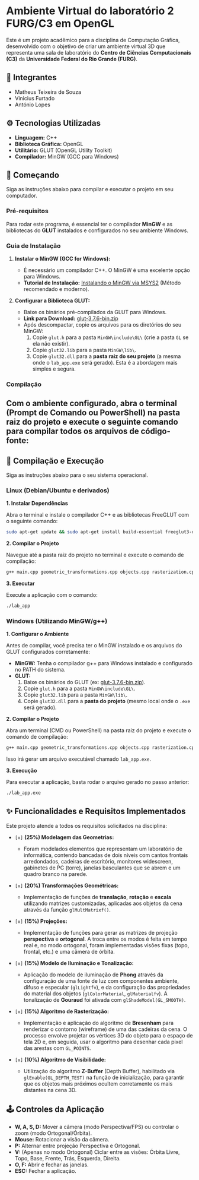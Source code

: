 # Ambiente Virtual do laboratório 2 FURG/C3 em OpenGL

Este é um projeto acadêmico para a disciplina de Computação Gráfica, desenvolvido com o objetivo de criar um ambiente virtual 3D que representa uma sala de laboratório do **Centro de Ciências Computacionais (C3)** da **Universidade Federal do Rio Grande (FURG)**.

## 👥 Integrantes

* Matheus Teixeira de Souza
* Vinicius Furtado
* António Lopes
## ⚙️ Tecnologias Utilizadas

* **Linguagem:** C++
* **Biblioteca Gráfica:** OpenGL
* **Utilitário:** GLUT (OpenGL Utility Toolkit)
* **Compilador:** MinGW (GCC para Windows)

## 🚀 Começando

Siga as instruções abaixo para compilar e executar o projeto em seu computador.

### Pré-requisitos

Para rodar este programa, é essencial ter o compilador **MinGW** e as bibliotecas do **GLUT** instalados e configurados no seu ambiente Windows.

### Guia de Instalação

1.  **Instalar o MinGW (GCC for Windows):**
    * É necessário um compilador C++. O MinGW é uma excelente opção para Windows.
    * **Tutorial de Instalação:** [Instalando o MinGW via MSYS2](https://www.msys2.org/) (Método recomendado e moderno).

2.  **Configurar a Biblioteca GLUT:**
    * Baixe os binários pré-compilados da GLUT para Windows.
    * **Link para Download:** [glut-3.7.6-bin.zip](https://www.transmission.mspro.com/download/glut-3.7.6-bin.zip)
    * Após descompactar, copie os arquivos para os diretórios do seu MinGW:
        1.  Copie `glut.h` para a pasta `MinGW\include\GL\` (crie a pasta `GL` se ela não existir).
        2.  Copie `glut32.lib` para a pasta `MinGW\lib\`.
        3.  Copie `glut32.dll` para a **pasta raiz do seu projeto** (a mesma onde o `lab_app.exe` será gerado). Esta é a abordagem mais simples e segura.

### Compilação

Com o ambiente configurado, abra o terminal (Prompt de Comando ou PowerShell) na pasta raiz do projeto e execute o seguinte comando para compilar todos os arquivos de código-fonte:
-----

## 🚀 Compilação e Execução

Siga as instruções abaixo para o seu sistema operacional.

### Linux (Debian/Ubuntu e derivados)

**1. Instalar Dependências**

Abra o terminal e instale o compilador C++ e as bibliotecas FreeGLUT com o seguinte comando:

```bash
sudo apt-get update && sudo apt-get install build-essential freeglut3-dev
```

**2. Compilar o Projeto**

Navegue até a pasta raiz do projeto no terminal e execute o comando de compilação:

```bash
g++ main.cpp geometric_transformations.cpp objects.cpp rasterization.cpp -o lab_app -lGL -lGLU -lglut -lm
```

**3. Executar**

Execute a aplicação com o comando:

```bash
./lab_app
```

### Windows (Utilizando MinGW/g++)

**1. Configurar o Ambiente**

Antes de compilar, você precisa ter o MinGW instalado e os arquivos do GLUT configurados corretamente:

  * **MinGW:** Tenha o compilador g++ para Windows instalado e configurado no PATH do sistema.
  * **GLUT:**
    1.  Baixe os binários do GLUT (ex: [glut-3.7.6-bin.zip](https://www.google.com/search?q=https://www.transmission.mspro.com/download/glut-3.7.6-bin.zip)).
    2.  Copie `glut.h` para a pasta `MinGW\include\GL\`.
    3.  Copie `glut32.lib` para a pasta `MinGW\lib\`.
    4.  Copie `glut32.dll` para a **pasta do projeto** (mesmo local onde o `.exe` será gerado).

**2. Compilar o Projeto**

Abra um terminal (CMD ou PowerShell) na pasta raiz do projeto e execute o comando de compilação:

```bash
g++ main.cpp geometric_transformations.cpp objects.cpp rasterization.cpp -o lab_app.exe -lopengl32 -lglu32 -lglut32 -lm
```



Isso irá gerar um arquivo executável chamado `lab_app.exe`.

**3. Execução**

Para executar a aplicação, basta rodar o arquivo gerado no passo anterior:

```bash
./lab_app.exe
```

## ✨ Funcionalidades e Requisitos Implementados

Este projeto atende a todos os requisitos solicitados na disciplina:

* `[x]` **(25%) Modelagem das Geometrias:**
    * Foram modelados elementos que representam um laboratório de informática, contendo bancadas de dois níveis com cantos frontais arredondados, cadeiras de escritório, monitores widescreen, gabinetes de PC (torre), janelas basculantes que se abrem e um quadro branco na parede.

* `[x]` **(20%) Transformações Geométricas:**
    * Implementação de funções de **translação**, **rotação** e **escala** utilizando matrizes customizadas, aplicadas aos objetos da cena através da função `glMultMatrixf()`.

* `[x]` **(15%) Projeções:**
    * Implementação de funções para gerar as matrizes de projeção **perspectiva** e **ortogonal**. A troca entre os modos é feita em tempo real e, no modo ortogonal, foram implementadas visões fixas (topo, frontal, etc.) e uma câmera de órbita.

* `[x]` **(15%) Modelo de Iluminação e Tonalização:**
    * Aplicação do modelo de iluminação de **Phong** através da configuração de uma fonte de luz com componentes ambiente, difuso e especular (`glLightfv`), e da configuração das propriedades do material dos objetos (`glColorMaterial`, `glMaterialfv`). A tonalização de **Gouraud** foi ativada com `glShadeModel(GL_SMOOTH)`.

* `[x]` **(15%) Algoritmo de Rasterização:**
    * Implementação e aplicação do algoritmo de **Bresenham** para renderizar o contorno (wireframe) de uma das cadeiras da cena. O processo envolve projetar os vértices 3D do objeto para o espaço de tela 2D e, em seguida, usar o algoritmo para desenhar cada pixel das arestas com `GL_POINTS`.

* `[x]` **(10%) Algoritmo de Visibilidade:**
    * Utilização do algoritmo **Z-Buffer** (Depth Buffer), habilitado via `glEnable(GL_DEPTH_TEST)` na função de inicialização, para garantir que os objetos mais próximos ocultem corretamente os mais distantes na cena 3D.

## 🕹️ Controles da Aplicação

* **W, A, S, D:** Mover a câmera (modo Perspectiva/FPS) ou controlar o zoom (modo Ortogonal/Órbita).
* **Mouse:** Rotacionar a visão da câmera.
* **P:** Alternar entre projeção Perspectiva e Ortogonal.
* **V:** (Apenas no modo Ortogonal) Ciclar entre as visões: Órbita Livre, Topo, Base, Frente, Trás, Esquerda, Direita.
* **O, F:** Abrir e fechar as janelas.
* **ESC:** Fechar a aplicação.
